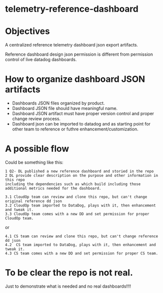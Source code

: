 # telemetry-reference-dashboard

# Objectives
A centralized reference telemetry dashboard json export artifacts.

Reference dashboard design json permission is different from permission control of live datadog dashboards.

# How to organize dashboard JSON artifacts

- Dashboards JSON files organized by product.
- Dashboard JSON file should have meaningful name.
- Dashboard JSON artifact must have proper version control and proper change review process.
- Dashboard json can be imported to datadog and as starting point for other team to reference or futhre enhancement/customization.


# A possible flow 

Could be something like this:

    1 Q2- DL published a new reference dashboard and storied in the repo 
    2 DL provide clear description on the purpose and other information in this repo 
    including the dependencies such as which build including those additional metrics needed for the dashboard.

    3.1 CloudOp team can review and clone this repo, but can't change original reference dd json
    3.2 CloudOp team imported to DataDog, plays with it, then enhancement and tweak it.
    3.3 CloudOp team comes with a new DD and set permission for proper CloudOp team.

or

    4.1 CS team can review and clone this repo, but can't change reference dd json
    4.2  CS team imported to DataDog, plays with it, then enhancement and tweak it.
    4.3 CS team comes with a new DD and set permission for proper CS team.


# To be clear the repo is not real.

Just to demonstrate what is needed and no real dashboards!!!! 
